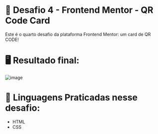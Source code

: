 # 🌟 Desafio 4 - Frontend Mentor - QR Code Card
Este é o quarto desafio da plataforma Frontend Mentor: um card de QR CODE! 

# 🖥️ Resultado final:
![image](https://github.com/user-attachments/assets/43adea26-4b21-4343-87db-ebedad34f02c)


# 🚀 Linguagens Praticadas nesse desafio:
- HTML
- CSS
